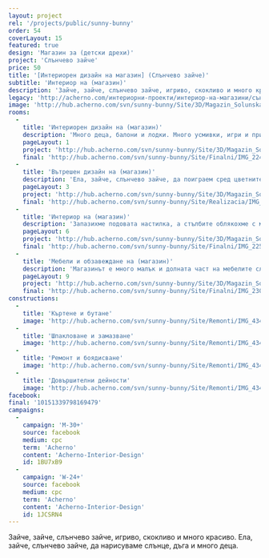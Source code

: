 ```yaml
---
layout: project
rel: '/projects/public/sunny-bunny' 
order: 54
coverLayout: 15
featured: true
design: 'Магазин за (детски дрехи)'
project: 'Слънчево зайче'
price: 50
title: '[Интериорен дизайн на магазин] (Слънчево зайче)'
subtitle: 'Интериор на (магазин)'
description: 'Зайче, зайче, слънчево зайче, игриво, скокливо и много красиво. Ела, зайче, слънчево зайче, да нарисуваме слънце, дъга и много деца.'
legacy: 'http://acherno.com/интериорни-проекти/интериор-на-магазини/съни-бъни/интериорен-дизайн.html'
image: 'http://hub.acherno.com/svn/sunny-bunny/Site/3D/Magazin_Solunska_FINAL_01_N.jpg'
rooms:
  -
    title: 'Интериорен дизайн на (магазин)'
    description: 'Много деца, балони и лодки. Много усмивки, игри и приказен ден. Боядисахме едната стена като черна учебна дъска и я запълнихме с детски рисунки с тебешир. '
    pageLayout: 1
    project: 'http://hub.acherno.com/svn/sunny-bunny/Site/3D/Magazin_Solunska_FINAL_01_N.jpg'
    final: 'http://hub.acherno.com/svn/sunny-bunny/Site/Finalni/IMG_2243.jpg'
  -
    title: 'Вътрешен дизайн на (магазин)'
    description: 'Ела, зайче, слънчево зайче, да поиграем сред цветните дрешки за малки и за големи. Мебелите направихме бели, за да изпъкнат цветните и разнообразни детски дрехи.'
    pageLayout: 3
    project: 'http://hub.acherno.com/svn/sunny-bunny/Site/3D/Magazin_Solunska_FINAL_02_N.jpg'
    final: 'http://hub.acherno.com/svn/sunny-bunny/Site/Realizacia/IMG_2236.jpg'
  -
    title: 'Интериор на (магазин)'
    description: 'Запазихме подовата настилка, а стълбите облякохме с мек мокет. '
    pageLayout: 6
    project: 'http://hub.acherno.com/svn/sunny-bunny/Site/3D/Magazin_Solunska_FINAL_04_N.jpg'
    final: 'http://hub.acherno.com/svn/sunny-bunny/Site/Finalni/IMG_2254.jpg'
  -
    title: 'Мебели и обзавеждане на (магазин)'
    description: 'Магазинът е много малък и долната част на мебелите служи и като складово пространство '
    pageLayout: 9
    project: 'http://hub.acherno.com/svn/sunny-bunny/Site/3D/Magazin_Solunska_FINAL_03_N.jpg'
    final: 'http://hub.acherno.com/svn/sunny-bunny/Site/Finalni/IMG_2305.jpg'
constructions:
  - 
    title: 'Къртене и бутане'
    image: 'http://hub.acherno.com/svn/sunny-bunny/Site/Remonti/IMG_4343.JPG'
  - 
    title: 'Шпакловане и замазване'
    image: 'http://hub.acherno.com/svn/sunny-bunny/Site/Remonti/IMG_4344.JPG'
  - 
    title: 'Ремонт и боядисване'
    image: 'http://hub.acherno.com/svn/sunny-bunny/Site/Remonti/IMG_4346.JPG'
  - 
    title: 'Довършителни дейности'
    image: 'http://hub.acherno.com/svn/sunny-bunny/Site/Remonti/IMG_4347.JPG'
facebook:
final: '10151339798169479'    
campaigns:
  -
    campaign: 'M-30+' 
    source: facebook
    medium: cpc
    term: 'Acherno'
    content: 'Acherno-Interior-Design'
    id: 1BU7xB9
  -
    campaign: 'W-24+' 
    source: facebook
    medium: cpc
    term: 'Acherno'
    content: 'Acherno-Interior-Design'
    id: 1JCSRN4
---
```

Зайче, зайче, слънчево зайче, игриво, скокливо и много красиво. Ела, зайче, слънчево зайче, да нарисуваме слънце, дъга и много деца. 
